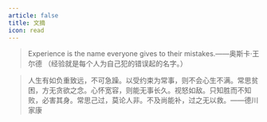 ```yaml
---
article: false
title: 文摘
icon: read
---
```


>Experience is the name everyone gives to their mistakes.——奥斯卡·王尔德
（经验就是每个人为自己犯的错误起的名字。）


>人生有如负重致远，不可急躁。以受约束为常事，则不会心生不满。常思贫困，方无贪欲之念。心怀宽容，则能无事长久。视怒如敌。只知胜而不知败，必害其身。常思己过，莫论人非。不及尚能补，过之无以救。——德川家康

>